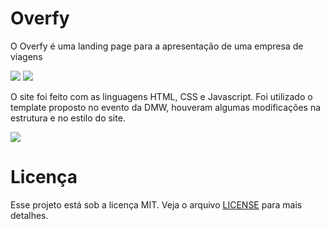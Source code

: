 <h1>Overfy</h1>

<p>O Overfy é uma landing page para a apresentação de uma empresa de viagens</p>

<img src="https://github.com/lulucasalves/overfy-project/blob/main/.github/img-1.png">
<img src="https://github.com/lulucasalves/overfy-project/blob/main/.github/img-2.png">

O site foi feito com as linguagens HTML, CSS e Javascript. Foi utilizado o template proposto no evento da DMW, houveram algumas modificações na estrutura e no estilo do site.

<img src="https://github.com/lulucasalves/overfy-project/blob/main/.github/img-3.png">

<h1>Licença</h1>
<p>Esse projeto está sob a licença MIT. Veja o arquivo <a href="https://github.com/lulucasalves/overfy-project/blob/main/.github/LICENSE.md">LICENSE</a> para mais detalhes.</p>
